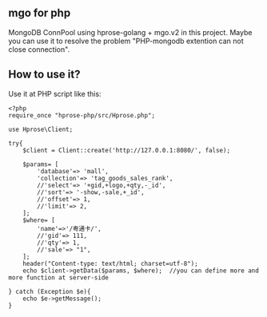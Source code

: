 ## mgo for php

MongoDB ConnPool using hprose-golang + mgo.v2 in this project. 
Maybe you can use it to resolve the problem "PHP-mongodb extention can not close connection".

## How to use it?

Use it at PHP script like this:

```
<?php
require_once "hprose-php/src/Hprose.php";

use Hprose\Client;

try{
    $client = Client::create('http://127.0.0.1:8080/', false);
    
    $params= [
        'database'=> 'mall',
        'collection'=> 'tag_goods_sales_rank',
        //'select'=> '+gid,+logo,+qty,-_id',
        //'sort'=> '-show,-sale,+_id',
        //'offset'=> 1,
        //'limit'=> 2,
    ];
    $where= [
        'name'=>'/粤通卡/',
        //'gid'=> 111,
        //'qty'=> 1,
        //'sale'=> "1",
    ];
    header("Content-type: text/html; charset=utf-8");
    echo $client->getData($params, $where);  //you can define more and more function at server-side
    
} catch (Exception $e){
    echo $e->getMessage();
}

```
